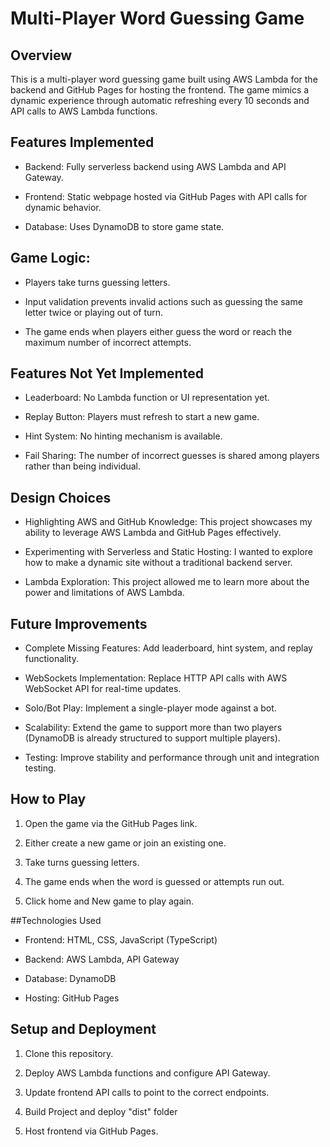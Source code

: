 # Multi-Player Word Guessing Game

## Overview

This is a multi-player word guessing game built using AWS Lambda for the backend and GitHub Pages for hosting the frontend. The game mimics a dynamic experience through automatic refreshing every 10 seconds and API calls to AWS Lambda functions.

## Features Implemented

* Backend: Fully serverless backend using AWS Lambda and API Gateway.

* Frontend: Static webpage hosted via GitHub Pages with API calls for dynamic behavior.

* Database: Uses DynamoDB to store game state.

## Game Logic:

* Players take turns guessing letters.

* Input validation prevents invalid actions such as guessing the same letter twice or playing out of turn.

* The game ends when players either guess the word or reach the maximum number of incorrect attempts.

## Features Not Yet Implemented

* Leaderboard: No Lambda function or UI representation yet.

* Replay Button: Players must refresh to start a new game.

* Hint System: No hinting mechanism is available.

* Fail Sharing: The number of incorrect guesses is shared among players rather than being individual.

## Design Choices

* Highlighting AWS and GitHub Knowledge: This project showcases my ability to leverage AWS Lambda and GitHub Pages effectively.

* Experimenting with Serverless and Static Hosting: I wanted to explore how to make a dynamic site without a traditional backend server.

* Lambda Exploration: This project allowed me to learn more about the power and limitations of AWS Lambda.

## Future Improvements

* Complete Missing Features: Add leaderboard, hint system, and replay functionality.

* WebSockets Implementation: Replace HTTP API calls with AWS WebSocket API for real-time updates.

* Solo/Bot Play: Implement a single-player mode against a bot.

* Scalability: Extend the game to support more than two players (DynamoDB is already structured to support multiple players).

* Testing: Improve stability and performance through unit and integration testing.

## How to Play

1. Open the game via the GitHub Pages link.

2. Either create a new game or join an existing one.

3. Take turns guessing letters.

4. The game ends when the word is guessed or attempts run out.

5. Click home and New game to play again.

##Technologies Used

* Frontend: HTML, CSS, JavaScript (TypeScript)

* Backend: AWS Lambda, API Gateway

* Database: DynamoDB

* Hosting: GitHub Pages

## Setup and Deployment

1. Clone this repository.

2. Deploy AWS Lambda functions and configure API Gateway.

3. Update frontend API calls to point to the correct endpoints.

4. Build Project and deploy "dist" folder

5. Host frontend via GitHub Pages.
